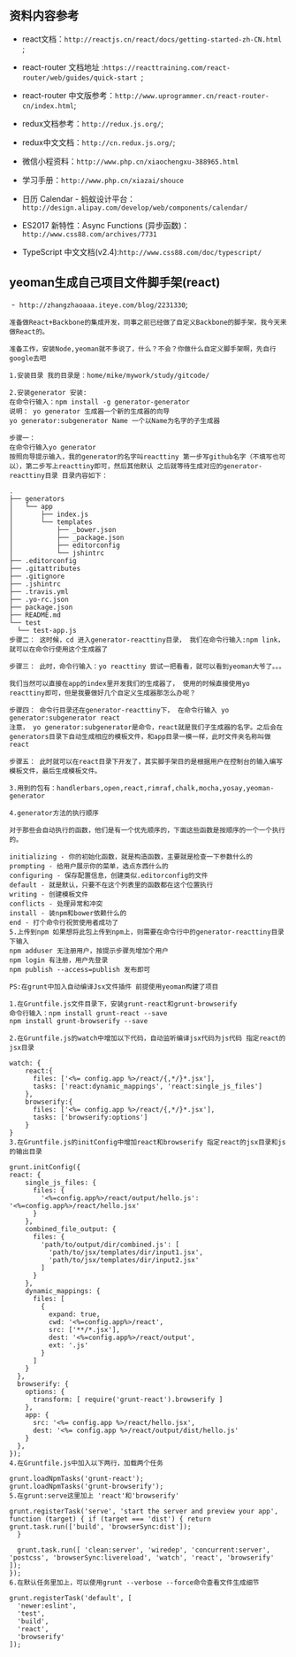 ## 资料内容参考 
  - react文档：`http://reactjs.cn/react/docs/getting-started-zh-CN.html `;

  - react-router 文档地址 :`https://reacttraining.com/react-router/web/guides/quick-start `;

  - react-router 中文版参考：`http://www.uprogrammer.cn/react-router-cn/index.html`;

  - redux文档参考：`http://redux.js.org/`;

  - redux中文文档：`http://cn.redux.js.org/`; 
  
  - 微信小程资料：`http://www.php.cn/xiaochengxu-388965.html`
  
  - 学习手册：`http://www.php.cn/xiazai/shouce`
  
  - 日历 Calendar - 蚂蚁设计平台：`http://design.alipay.com/develop/web/components/calendar/`
  
  - ES2017 新特性：Async Functions (异步函数)：`http://www.css88.com/archives/7731`
  
  -  TypeScript 中文文档(v2.4):`http://www.css88.com/doc/typescript/`


## yeoman生成自己项目文件脚手架(react)
  -  `http://zhangzhaoaaa.iteye.com/blog/2231330`;
  ```
  准备做React+Backbone的集成开发，同事之前已经做了自定义Backbone的脚手架，我今天来做React的。

准备工作，安装Node,yeoman就不多说了，什么？不会？你做什么自定义脚手架啊，先自行google去吧

1.安装目录 我的目录是：home/mike/mywork/study/gitcode/

2.安装generator 安装:
在命令行输入：npm install -g generator-generator
说明： yo generator 生成器一个新的生成器的向导
yo generator:subgenerator Name 一个以Name为名字的子生成器

步骤一：
在命令行输入yo generator
按照向导提示输入，我的generator的名字叫reacttiny 第一步写github名字（不填写也可以），第二步写上reacttiny即可，然后其他默认 之后就等待生成对应的generator-reacttiny目录 目录内容如下：

.
├── generators
│   └── app
│       ├── index.js
│       └── templates
│           ├── _bower.json
│           ├── _package.json
│           ├── editorconfig
│           └── jshintrc
├── .editorconfig
├── .gitattributes
├── .gitignore
├── .jshintrc
├── .travis.yml
├── .yo-rc.json
├── package.json
├── README.md
└── test
    └── test-app.js
步骤二： 这时候，cd 进入generator-reacttiny目录， 我们在命令行输入:npm link，就可以在命令行使用这个生成器了

步骤三： 此时，命令行输入：yo reacttiny 尝试一把看看，就可以看到yeoman大爷了。。。

我们当然可以直接在app的index里开发我们的生成器了， 使用的时候直接使用yo reacttiny即可，但是我要做好几个自定义生成器那怎么办呢？

步骤四： 命令行目录还在generator-reacttiny下， 在命令行输入 yo generator:subgenerator react
注意， yo generator:subgenerator是命令，react就是我们子生成器的名字。之后会在generators目录下自动生成相应的模板文件，和app目录一模一样，此时文件夹名称叫做react

步骤五： 此时就可以在react目录下开发了，其实脚手架目的是根据用户在控制台的输入编写模板文件，最后生成模板文件。

3.用到的包有：handlerbars,open,react,rimraf,chalk,mocha,yosay,yeoman-generator

4.generator方法的执行顺序

对于那些会自动执行的函数，他们是有一个优先顺序的，下面这些函数是按顺序的一个一个执行的。

initializing - 你的初始化函数，就是构造函数，主要就是检查一下参数什么的
prompting - 给用户展示你的菜单，选点东西什么的
configuring - 保存配置信息，创建类似.editorconfig的文件
default - 就是默认，只要不在这个列表里的函数都在这个位置执行
writing - 创建模板文件
conflicts - 处理异常和冲突
install - 装npm和bower依赖什么的
end - 打个命令行祝贺使用者成功了
5.上传到npm 如果想将此包上传到npm上，则需要在命令行中的generator-reacttiny目录下输入
npm adduser 无注册用户，按提示步骤先增加个用户
npm login 有注册，用户先登录
npm publish --access=publish 发布即可

PS:在grunt中加入自动编译Jsx文件插件 前提使用yeoman构建了项目

1.在Gruntfile.js文件目录下，安装grunt-react和grunt-browserify
命令行输入：npm install grunt-react --save
npm install grunt-browserify --save

2.在Gruntfile.js的watch中增加以下代码，自动监听编译jsx代码为js代码 指定react的jsx目录

watch: {
      react:{
        files: ['<%= config.app %>/react/{,*/}*.jsx'],
        tasks: ['react:dynamic_mappings', 'react:single_js_files']
      },
      browserify:{
        files: ['<%= config.app %>/react/{,*/}*.jsx'],
        tasks: ['browserify:options']
      }
}
3.在Gruntfile.js的initConfig中增加react和browserify 指定react的jsx目录和js的输出目录

 grunt.initConfig({
react: {
      single_js_files: {
        files: {
          '<%=config.app%>/react/output/hello.js': '<%=config.app%>/react/hello.jsx'
        }
      },
      combined_file_output: {
        files: {
          'path/to/output/dir/combined.js': [
            'path/to/jsx/templates/dir/input1.jsx',
            'path/to/jsx/templates/dir/input2.jsx'
          ]
        }
      },
      dynamic_mappings: {
        files: [
          {
            expand: true,
            cwd: '<%=config.app%>/react',
            src: ['**/*.jsx'],
            dest: '<%=config.app%>/react/output',
            ext: '.js'
          }
        ]
      }
    },
    browserify: {
      options: {
        transform: [ require('grunt-react').browserify ]
      },
      app: {
        src: '<%= config.app %>/react/hello.jsx',
        dest: '<%= config.app %>/react/output/dist/hello.js'
      }
    },
});
4.在Gruntfile.js中加入以下两行，加载两个任务

grunt.loadNpmTasks('grunt-react');
grunt.loadNpmTasks('grunt-browserify');
5.在grunt:serve这里加上 'react'和'browserify'

grunt.registerTask('serve', 'start the server and preview your app', function (target) { if (target === 'dist') { return grunt.task.run(['build', 'browserSync:dist']);
    }

    grunt.task.run([ 'clean:server', 'wiredep', 'concurrent:server', 'postcss', 'browserSync:livereload', 'watch', 'react', 'browserify'  ]);
  });
6.在默认任务里加上，可以使用grunt --verbose --force命令查看文件生成细节

grunt.registerTask('default', [
    'newer:eslint',
    'test',
    'build',
    'react',
    'browserify'
  ]);
  
  
  ```
  
